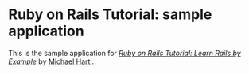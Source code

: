 # Ruby on Rails Tutorial:  sample application

This is the sample application for [*Ruby on Rails Tutorial:  Learn Rails by Example*](http://railstutorial.org/) by [Michael Hartl](http://michaelhartl.com/).
